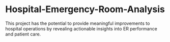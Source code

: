 # Hospital-Emergency-Room-Analysis
This project has the potential to provide meaningful improvements to hospital operations by revealing actionable insights into ER performance and patient care. 
